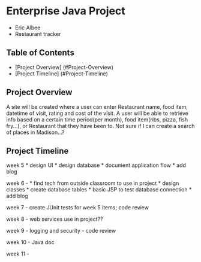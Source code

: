 # Enterprise Java Project

* Eric Albee
* Restaurant tracker

## Table of Contents
- [Project Overview] (#Project-Overview)
- [Project Timeline] (#Project-Timeline)

## <a name="Project-Overview"></a>Project Overview
A site will be created where a user can enter Restaurant name, food item, datetime of visit, rating and cost of the visit.
A user will be able to retrieve info based on a certain time period(per month), food item(ribs, pizza, fish fry...), or Restaurant that they have been to.
Not sure if I can create a search of places in Madison...?

## <a name="Project-Timeline"></a> Project Timeline
week 5
        * design UI
        * design database
        * document application flow
        * add blog

week 6 -
        * find tech from outside classroom to use in project
        * design classes
        * create database tables
        * basic JSP to test database connection
        * add blog

week 7 - create JUnit tests for week 5 items; code review

week 8 - web services use in project??

week 9 - logging and security - code review

week 10 - Java doc

week 11 -

